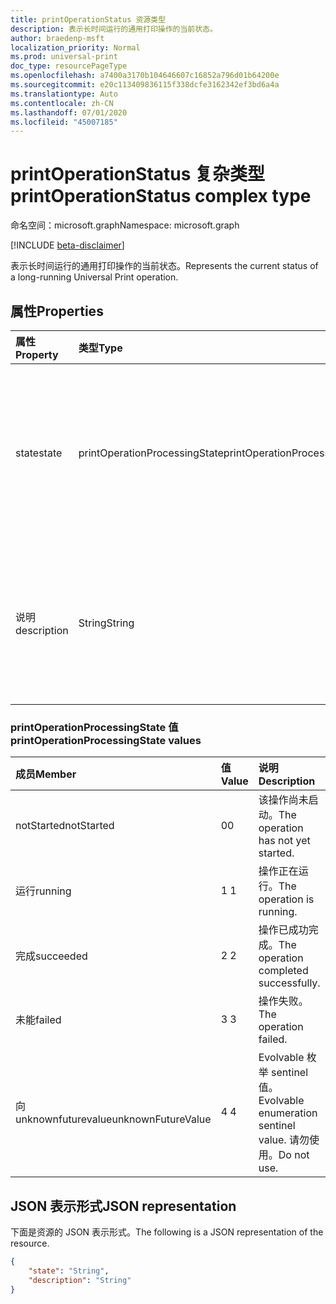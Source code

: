 ```yaml
---
title: printOperationStatus 资源类型
description: 表示长时间运行的通用打印操作的当前状态。
author: braedenp-msft
localization_priority: Normal
ms.prod: universal-print
doc_type: resourcePageType
ms.openlocfilehash: a7400a3170b104646607c16852a796d01b64200e
ms.sourcegitcommit: e20c113409836115f338dcfe3162342ef3bd6a4a
ms.translationtype: Auto
ms.contentlocale: zh-CN
ms.lasthandoff: 07/01/2020
ms.locfileid: "45007185"
---
```

# <a name="printoperationstatus-complex-type"></a><span data-ttu-id="cdd7e-103">printOperationStatus 复杂类型</span><span class="sxs-lookup"><span data-stu-id="cdd7e-103">printOperationStatus complex type</span></span>

<span data-ttu-id="cdd7e-104">命名空间：microsoft.graph</span><span class="sxs-lookup"><span data-stu-id="cdd7e-104">Namespace: microsoft.graph</span></span>

[!INCLUDE [beta-disclaimer](../../includes/beta-disclaimer.md)]

<span data-ttu-id="cdd7e-105">表示长时间运行的通用打印操作的当前状态。</span><span class="sxs-lookup"><span data-stu-id="cdd7e-105">Represents the current status of a long-running Universal Print operation.</span></span>

## <a name="properties"></a><span data-ttu-id="cdd7e-106">属性</span><span class="sxs-lookup"><span data-stu-id="cdd7e-106">Properties</span></span>
| <span data-ttu-id="cdd7e-107">属性</span><span class="sxs-lookup"><span data-stu-id="cdd7e-107">Property</span></span>     | <span data-ttu-id="cdd7e-108">类型</span><span class="sxs-lookup"><span data-stu-id="cdd7e-108">Type</span></span>        | <span data-ttu-id="cdd7e-109">说明</span><span class="sxs-lookup"><span data-stu-id="cdd7e-109">Description</span></span> |
|:-------------|:------------|:------------|
|<span data-ttu-id="cdd7e-110">state</span><span class="sxs-lookup"><span data-stu-id="cdd7e-110">state</span></span>|<span data-ttu-id="cdd7e-111">printOperationProcessingState</span><span class="sxs-lookup"><span data-stu-id="cdd7e-111">printOperationProcessingState</span></span>|<span data-ttu-id="cdd7e-112">PrintOperation 的当前处理状态。</span><span class="sxs-lookup"><span data-stu-id="cdd7e-112">The printOperation's current processing state.</span></span> <span data-ttu-id="cdd7e-113">有效值如下表所述。</span><span class="sxs-lookup"><span data-stu-id="cdd7e-113">Valid values are described in the following table.</span></span> <span data-ttu-id="cdd7e-114">只读。</span><span class="sxs-lookup"><span data-stu-id="cdd7e-114">Read-only.</span></span>|
|<span data-ttu-id="cdd7e-115">说明</span><span class="sxs-lookup"><span data-stu-id="cdd7e-115">description</span></span>|<span data-ttu-id="cdd7e-116">String</span><span class="sxs-lookup"><span data-stu-id="cdd7e-116">String</span></span>|<span data-ttu-id="cdd7e-117">PrintOperation 的当前处理状态的可读说明。</span><span class="sxs-lookup"><span data-stu-id="cdd7e-117">A human-readable description of the printOperation's current processing state.</span></span> <span data-ttu-id="cdd7e-118">只读。</span><span class="sxs-lookup"><span data-stu-id="cdd7e-118">Read-only.</span></span>|

### <a name="printoperationprocessingstate-values"></a><span data-ttu-id="cdd7e-119">printOperationProcessingState 值</span><span class="sxs-lookup"><span data-stu-id="cdd7e-119">printOperationProcessingState values</span></span>

|<span data-ttu-id="cdd7e-120">成员</span><span class="sxs-lookup"><span data-stu-id="cdd7e-120">Member</span></span>|<span data-ttu-id="cdd7e-121">值</span><span class="sxs-lookup"><span data-stu-id="cdd7e-121">Value</span></span>|<span data-ttu-id="cdd7e-122">说明</span><span class="sxs-lookup"><span data-stu-id="cdd7e-122">Description</span></span>|
|:---|:---|:---|
|<span data-ttu-id="cdd7e-123">notStarted</span><span class="sxs-lookup"><span data-stu-id="cdd7e-123">notStarted</span></span>|<span data-ttu-id="cdd7e-124">0</span><span class="sxs-lookup"><span data-stu-id="cdd7e-124">0</span></span>|<span data-ttu-id="cdd7e-125">该操作尚未启动。</span><span class="sxs-lookup"><span data-stu-id="cdd7e-125">The operation has not yet started.</span></span>|
|<span data-ttu-id="cdd7e-126">运行</span><span class="sxs-lookup"><span data-stu-id="cdd7e-126">running</span></span>|<span data-ttu-id="cdd7e-127">1 </span><span class="sxs-lookup"><span data-stu-id="cdd7e-127">1</span></span>|<span data-ttu-id="cdd7e-128">操作正在运行。</span><span class="sxs-lookup"><span data-stu-id="cdd7e-128">The operation is running.</span></span>|
|<span data-ttu-id="cdd7e-129">完成</span><span class="sxs-lookup"><span data-stu-id="cdd7e-129">succeeded</span></span>|<span data-ttu-id="cdd7e-130">2 </span><span class="sxs-lookup"><span data-stu-id="cdd7e-130">2</span></span>|<span data-ttu-id="cdd7e-131">操作已成功完成。</span><span class="sxs-lookup"><span data-stu-id="cdd7e-131">The operation completed successfully.</span></span>|
|<span data-ttu-id="cdd7e-132">未能</span><span class="sxs-lookup"><span data-stu-id="cdd7e-132">failed</span></span>|<span data-ttu-id="cdd7e-133">3 </span><span class="sxs-lookup"><span data-stu-id="cdd7e-133">3</span></span>|<span data-ttu-id="cdd7e-134">操作失败。</span><span class="sxs-lookup"><span data-stu-id="cdd7e-134">The operation failed.</span></span>|
|<span data-ttu-id="cdd7e-135">向 unknownfuturevalue</span><span class="sxs-lookup"><span data-stu-id="cdd7e-135">unknownFutureValue</span></span>|<span data-ttu-id="cdd7e-136">4 </span><span class="sxs-lookup"><span data-stu-id="cdd7e-136">4</span></span>|<span data-ttu-id="cdd7e-137">Evolvable 枚举 sentinel 值。</span><span class="sxs-lookup"><span data-stu-id="cdd7e-137">Evolvable enumeration sentinel value.</span></span> <span data-ttu-id="cdd7e-138">请勿使用。</span><span class="sxs-lookup"><span data-stu-id="cdd7e-138">Do not use.</span></span>|

## <a name="json-representation"></a><span data-ttu-id="cdd7e-139">JSON 表示形式</span><span class="sxs-lookup"><span data-stu-id="cdd7e-139">JSON representation</span></span>

<span data-ttu-id="cdd7e-140">下面是资源的 JSON 表示形式。</span><span class="sxs-lookup"><span data-stu-id="cdd7e-140">The following is a JSON representation of the resource.</span></span>

<!-- {
  "blockType": "resource",
  "optionalProperties": [

  ],
  "@odata.type": "microsoft.graph.printOperationStatus"
}-->

```json
{
    "state": "String",
    "description": "String"
}
```

<!-- uuid: 8fcb5dbc-d5aa-4681-8e31-b001d5168d79
2015-10-25 14:57:30 UTC -->
<!-- {
  "type": "#page.annotation",
  "description": "printOperationStatus resource",
  "keywords": "",
  "section": "documentation",
  "tocPath": ""
}-->